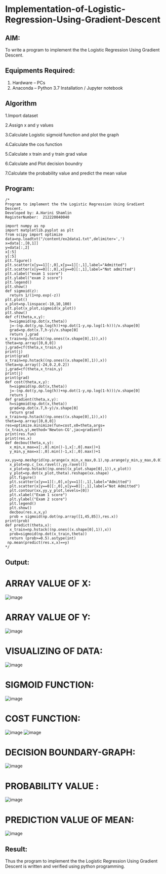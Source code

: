 # Implementation-of-Logistic-Regression-Using-Gradient-Descent

## AIM:
To write a program to implement the the Logistic Regression Using Gradient Descent.

## Equipments Required:
1. Hardware – PCs
2. Anaconda – Python 3.7 Installation / Jupyter notebook

## Algorithm
1.Import dataset

2.Assign x and y values

3.Calculate Logistic sigmoid function and plot the graph

4.Calculate the cos function

5.Calculate x train and y train grad value

6.Calculate and Plot decision boundry

7.Calculate the probability value and predict the mean value

## Program:
```
/*
Program to implement the the Logistic Regression Using Gradient Descent.
Developed by: A.Harini Shamlin
RegisterNumber:  212220040040

import numpy as np
import matplotlib.pyplot as plt
from scipy import optimize
data=np.loadtxt("/content/ex2data1.txt",delimiter=',')
x=data[:,[0,1]]
y=data[:,2]
x[:5]
y[:5]
plt.figure()
plt.scatter(x[y==1][:,0],x[y==1][:,1],label="Admitted")
plt.scatter(x[y==0][:,0],x[y==0][:,1],label="Not admitted")
plt.xlabel("exam 1 score")
plt.ylabel("exam 2 score")
plt.legend()
plt.show()
def sigmoid(z):
  return 1/(1+np.exp(-z))
plt.plot()
x_plot=np.linspace(-10,10,100)
plt.plot(x_plot,sigmoid(x_plot))
plt.show()
def cf(theta,x,y):
  h=sigmoid(np.dot(x,theta))
  j=-(np.dot(y,np.log(h))+np.dot(1-y,np.log(1-h)))/x.shape[0]
  grad=np.dot(x.T,h-y)/x.shape[0]
  return j,grad
x_train=np.hstack((np.ones((x.shape[0],1)),x))
theta=np.array([0,0,0])
j,grad=cf(theta,x_train,y)
print(j)
print(grad)
x_train=np.hstack((np.ones((x.shape[0],1)),x))
theta=np.array([-24,0.2,0.2])
j,grad=cf(theta,x_train,y)
print(j)
print(grad)
def cost(theta,x,y):
  h=sigmoid(np.dot(x,theta))
  j=-(np.dot(y,np.log(h))+np.dot(1-y,np.log(1-h)))/x.shape[0]
  return j
def gradient(theta,x,y):
  h=sigmoid(np.dot(x,theta))
  grad=np.dot(x.T,h-y)/x.shape[0]
  return grad
x_train=np.hstack((np.ones((x.shape[0],1)),x))
theta=np.array([0,0,0])
res=optimize.minimize(fun=cost,x0=theta,args=(x_train,y),method='Newton-CG',jac=gradient)
print(res.fun)
print(res.x)
def decbou(theta,x,y):
  x_min,x_max=x[:,0].min()-1,x[:,0].max()+1
  y_min,y_max=x[:,0].min()-1,x[:,0].max()+1
  xx,yy=np.meshgrid(np.arange(x_min,x_max,0.1),np.arange(y_min,y_max,0.01))
  x_plot=np.c_[xx.ravel(),yy.ravel()]
  x_plot=np.hstack((np.ones((x_plot.shape[0],1)),x_plot))
  y_plot=np.dot(x_plot,theta).reshape(xx.shape)
  plt.figure()
  plt.scatter(x[y==1][:,0],x[y==1][:,1],label="Admitted")
  plt.scatter(x[y==0][:,0],x[y==0][:,1],label="Not Admitted")
  plt.contour(xx,yy,y_plot,levels=[0])
  plt.xlabel("Exam 1 score")
  plt.ylabel("Exam 2 score")
  plt.legend()
  plt.show()
  decbou(res.x,x,y)
  prob = sigmoid(np.dot(np.array([1,45,85]),res.x))
print(prob)
def predict(theta,x):
  x_train=np.hstack((np.ones((x.shape[0],1)),x))
  prob=sigmoid(np.dot(x_train,theta))
  return (prob>=0.5).astype(int)
 np.mean(predict(res.x,x)==y)
*/
```

## Output:
# ARRAY VALUE OF X:
![image](https://github.com/ATHDY005/-Implementation-of-Logistic-Regression-Using-Gradient-Descent/assets/84709944/579c4d6a-6e5d-464f-8372-058086d148f3)
# ARRAY VALUE OF Y:
![image](https://github.com/ATHDY005/-Implementation-of-Logistic-Regression-Using-Gradient-Descent/assets/84709944/5b8f07c6-875e-46dc-ab6b-807cae948ca1)
# VISUALIZING OF DATA:
![image](https://github.com/ATHDY005/-Implementation-of-Logistic-Regression-Using-Gradient-Descent/assets/84709944/8f8ee2c2-277b-41df-918a-02492af86764)
# SIGMOID FUNCTION:
![image](https://github.com/ATHDY005/-Implementation-of-Logistic-Regression-Using-Gradient-Descent/assets/84709944/e7835b35-b17a-40de-9b9c-2a0ff3cff7a3)
# COST FUNCTION:
![image](https://github.com/ATHDY005/-Implementation-of-Logistic-Regression-Using-Gradient-Descent/assets/84709944/eeef03f6-9240-46a4-aaa5-3d1517af3aed)
![image](https://github.com/ATHDY005/-Implementation-of-Logistic-Regression-Using-Gradient-Descent/assets/84709944/cb58d3e7-3548-4a69-80a8-c0101d9c6601)
# DECISION BOUNDARY-GRAPH:
![image](https://github.com/ATHDY005/-Implementation-of-Logistic-Regression-Using-Gradient-Descent/assets/84709944/5e6ed937-7f09-4e22-883a-e787316035f9)
# PROBABILITY VALUE :
![image](https://github.com/ATHDY005/-Implementation-of-Logistic-Regression-Using-Gradient-Descent/assets/84709944/400bf928-112d-4862-9d18-526de362d282)
# PREDICTION VALUE OF MEAN:
![image](https://github.com/ATHDY005/-Implementation-of-Logistic-Regression-Using-Gradient-Descent/assets/84709944/855de139-e74d-47db-8785-879982d73208)


## Result:
Thus the program to implement the the Logistic Regression Using Gradient Descent is written and verified using python programming.

